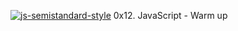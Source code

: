 [![js-semistandard-style](https://raw.githubusercontent.com/standard/semistandard/master/badge.svg)](https://github.com/standard/semistandard)
0x12. JavaScript - Warm up
